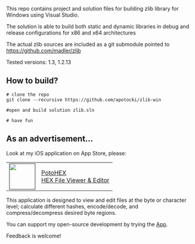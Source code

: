 This repo contains project and solution files for building zlib library for Windows using Visual Studio.

The solution is able to build both static and dynamic libraries in debug and release configurations for x86 and x64 architectures

The actual zlib sources are included as a git submodule pointed to https://github.com/madler/zlib

Tested versions: 1.3, 1.2.13

## How to build?
    # clone the repo
    git clone --recursive https://github.com/apotocki/zlib-win
    
    #open and build solution zlib.sln
    
    # have fun
    
## As an advertisement…
Look at my iOS application on App Store, please:

[<table align="center" border=0 cellspacing=0 cellpadding=0><tr><td><img src="https://is4-ssl.mzstatic.com/image/thumb/Purple112/v4/78/d6/f8/78d6f802-78f6-267a-8018-751111f52c10/AppIcon-0-1x_U007emarketing-0-10-0-85-220.png/460x0w.webp" width="70"/></td><td><a href="https://apps.apple.com/us/app/potohex/id1620963302">PotoHEX</a><br>HEX File Viewer & Editor</td><tr></table>]()

This application is designed to view and edit files at the byte or character level; calculate different hashes, encode/decode, and compress/decompress desired byte regions.
  
You can support my open-source development by trying the [App](https://apps.apple.com/us/app/potohex/id1620963302).

Feedback is welcome!
